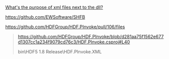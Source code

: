 [What's the purpose of xml files next to the dll?](https://stackoverflow.com/questions/4015018/whats-the-purpose-of-xml-files-next-to-the-dll)

https://github.com/EWSoftware/SHFB

https://github.com/HDFGroup/HDF.PInvoke/pull/106/files

> https://github.com/HDFGroup/HDF.PInvoke/blob/d281aa75f1562e677d1307cc1a234f9079cd76c3/HDF.PInvoke.csproj#L40
>
> <DocumentationFile>bin\HDF5 1.8 Release\HDF.PInvoke.XML</DocumentationFile>